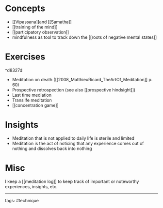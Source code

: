 # Concepts
- [[Vipassana]]and [[Samatha]]
- [[training of the mind]]
- [[participatory observation]] 
- mindfulness as tool to track down the [[roots of negative mental states]]

# Exercises
^d8327d
- Meditation on death ([[2008_MatthieuRicard_TheArtOf_Meditation]] p. 60)
- Prospective retrospection (see also [[prospective hindsight]])
- Last time mediation
- Translife meditation
- [[concentration game]]

# Insights
- Meditation that is not applied to daily life is sterile and limited
- Meditation is the act of noticing that any experience comes out of nothing and dissolves back into nothing

# Misc
I keep a [[meditation log]] to keep track of important or noteworthy experiences, insights, etc.

_______________________________
tags: #technique